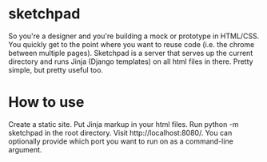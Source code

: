 sketchpad
=========

So you're a designer and you're building a mock or prototype in HTML/CSS. You quickly
get to the point where you want to reuse code (i.e. the chrome between multiple pages).
Sketchpad is a server that serves up the current directory and runs Jinja (Django
templates) on all html files in there. Pretty simple, but pretty useful too.

How to use
==========

Create a static site. Put Jinja markup in your html files. Run python -m sketchpad in the
root directory. Visit http://localhost:8080/. You can optionally provide which port you
want to run on as a command-line argument.